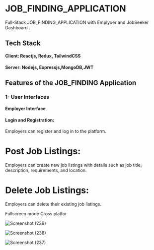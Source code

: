 # JOB_FINDING_APPLICATION
Full-Stack JOB_FINDING_APPLICATION with Emplyoer and JobSeeker Dashboard .

## Tech Stack
#### Client: Reactjs, Redux, TailwindCSS

#### Server: Nodejs, Expressjs,MongoDB,JWT

## Features of the JOB_FINDING Application
### 1- User Interfaces
#### Employer Interface
#### Login and Registration:
Employers can register and log in to the platform.
# Post Job Listings:
Employers can create new job listings with details such as job title, description, requirements, and location.
# Delete Job Listings:
Employers can delete their existing job listings.


Fullscreen mode
Cross platfor












![Screenshot (239)](https://github.com/user-attachments/assets/11a3fe87-0474-413a-b34a-cd0f3668ebfc)

![Screenshot (238)](https://github.com/user-attachments/assets/98fd1147-26f8-4e9a-8950-78a4cae06013)

![Screenshot (237)](https://github.com/user-attachments/assets/4a04a0a4-a48d-4688-9dd9-75d08dd73959)
